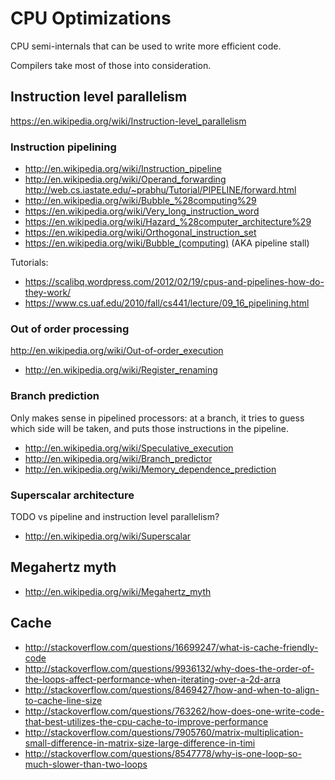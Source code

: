 # CPU Optimizations

CPU semi-internals that can be used to write more efficient code.

Compilers take most of those into consideration.

## Instruction level parallelism

<https://en.wikipedia.org/wiki/Instruction-level_parallelism>

### Instruction pipelining

- <http://en.wikipedia.org/wiki/Instruction_pipeline>
- <http://en.wikipedia.org/wiki/Operand_forwarding> <http://web.cs.iastate.edu/~prabhu/Tutorial/PIPELINE/forward.html>
- <http://en.wikipedia.org/wiki/Bubble_%28computing%29>
- <https://en.wikipedia.org/wiki/Very_long_instruction_word>
- <https://en.wikipedia.org/wiki/Hazard_%28computer_architecture%29>
- <https://en.wikipedia.org/wiki/Orthogonal_instruction_set>
- <https://en.wikipedia.org/wiki/Bubble_(computing)> (AKA pipeline stall)

Tutorials:

- <https://scalibq.wordpress.com/2012/02/19/cpus-and-pipelines-how-do-they-work/>
- <https://www.cs.uaf.edu/2010/fall/cs441/lecture/09_16_pipelining.html>

### Out of order processing

<http://en.wikipedia.org/wiki/Out-of-order_execution>

- <http://en.wikipedia.org/wiki/Register_renaming>

### Branch prediction

Only makes sense in pipelined processors: at a branch, it tries to guess which side will be taken, and puts those instructions in the pipeline.

- <http://en.wikipedia.org/wiki/Speculative_execution>
- <http://en.wikipedia.org/wiki/Branch_predictor>
- <http://en.wikipedia.org/wiki/Memory_dependence_prediction>

### Superscalar architecture

TODO vs pipeline and instruction level parallelism?

- <http://en.wikipedia.org/wiki/Superscalar>

## Megahertz myth

- <http://en.wikipedia.org/wiki/Megahertz_myth>

## Cache

- <http://stackoverflow.com/questions/16699247/what-is-cache-friendly-code>
- <http://stackoverflow.com/questions/9936132/why-does-the-order-of-the-loops-affect-performance-when-iterating-over-a-2d-arra>
- <http://stackoverflow.com/questions/8469427/how-and-when-to-align-to-cache-line-size>
- <http://stackoverflow.com/questions/763262/how-does-one-write-code-that-best-utilizes-the-cpu-cache-to-improve-performance>
- <http://stackoverflow.com/questions/7905760/matrix-multiplication-small-difference-in-matrix-size-large-difference-in-timi>
- <http://stackoverflow.com/questions/8547778/why-is-one-loop-so-much-slower-than-two-loops>

